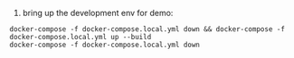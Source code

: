 1. bring up the development env for demo:

  ```
  docker-compose -f docker-compose.local.yml down && docker-compose -f docker-compose.local.yml up --build
  docker-compose -f docker-compose.local.yml down
  ```
